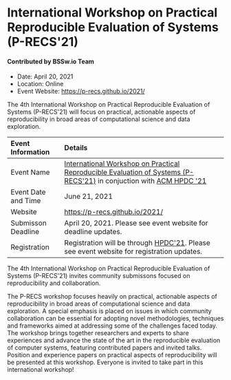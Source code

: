 # International Workshop on Practical Reproducible Evaluation of Systems (P-RECS'21)

#### Contributed by BSSw.io Team

- Date: April 20, 2021
- Location: Online
- Event Website: https://p-recs.github.io/2021/

The 4th International Workshop on Practical Reproducible Evaluation of Systems (P-RECS'21) will focus on practical, actionable aspects of reproducibility in broad areas of computational science and data exploration.


Event Information | Details
:--- | :---			   
Event Name | [International Workshop on Practical Reproducible Evaluation of Systems (P-RECS'21)](https://p-recs.github.io/2021/) in conjuction with [ACM HPDC '21](http://hpdc.org/2021/)
Event Date and Time | June 21, 2021
Website | 	<https://p-recs.github.io/2021/>  
Submisson Deadline | April 20, 2021. Please see event website for deadline updates. 
Registration | Registration will be through [HPDC'21](http://hpdc.org/2021/registration/). Please see event website for registration updates. 

The 4th International Workshop on Practical Reproducible Evaluation of Systems (P-RECS'21) invites community submissons focused on reproducibility and collaboration. 

The P-RECS workshop focuses heavily on practical, actionable aspects of reproducibility in broad areas of computational science and data exploration. A special emphasis is placed on issues in which community collaboration can be essential for adopting novel methodologies, techniques and frameworks aimed at addressing some of the challenges faced today. The workshop brings together researchers and experts to share experiences and advance the state of the art in the reproducible evaluation of computer systems, featuring contributed papers and invited talks. Position and experience papers on practical aspects of reproducibility will be presented at this workshop. Everyone is invited to take part in this international workshop!


<!---
Publish: yes
Pinned: no
Topics: reproducibility, conferences and workshops
RSS Update: 2021-03-20
--->
